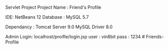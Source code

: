 Servlet Project
Project Name : Friend's Profile

IDE: NetBeans 12
Database : MySQL 5.7

Dependancy : Tomcat Server 9.0
	     MySQL Driver 8.0

Admin Login: localhost/proifle/login.jsp
user : vin8bit
pass : 1234
	# Friends-Profile
